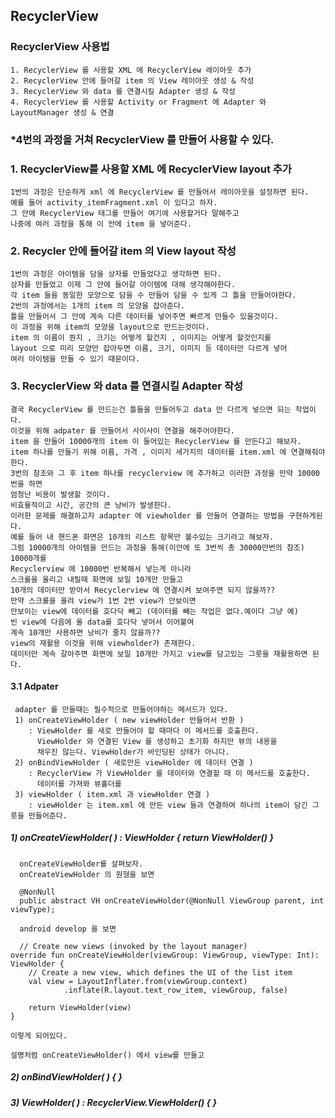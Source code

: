 ## RecyclerView
### RecyclerView 사용법 
    1. RecyclerView 를 사용할 XML 에 RecyclerView 레이아웃 추가
    2. RecyclerView 안에 들어갈 item 의 View 레이아웃 생성 & 작성
    3. RecyclerView 와 data 를 연결시킬 Adapter 생성 & 작성
    4. RecyclerView 를 사용할 Activity or Fragment 에 Adapter 와 LayoutManager 생성 & 연결

### *4번의 과정을 거쳐 RecyclerView 를 만들어 사용할 수 있다.

### 1. RecyclerView를 사용할 XML 에 RecyclerView layout 추가
    1번의 과정은 단순하게 xml 에 RecyclerView 를 만들어서 레이아웃을 설정하면 된다.
    예를 들어 activity_itemFragment.xml 이 있다고 하자. 
    그 안에 RecyclerView 태그를 만들어 여기에 사용할거다 말해주고
    나중에 여러 과정을 통해 이 안에 item 을 넣어준다.

### 2. Recycler 안에 들어갈 item 의 View layout 작성
    1번의 과정은 아이템을 담을 상자를 만들었다고 생각하면 된다.
    상자를 만들었고 이제 그 안에 들어갈 아이템에 대해 생각해야한다.
    각 item 들을 동일한 모양으로 담을 수 만들어 담을 수 있게 그 틀을 만들어야한다.
    2번의 과정에서는 1개의 item 의 모양을 잡아준다.
    틀을 만들어서 그 안에 계속 다른 데이터를 넣어주면 빠르게 만들수 있을것이다.
    이 과정을 위해 item의 모양을 layout으로 만드는것이다.
    item 의 이름이 뭔지 , 크기는 어떻게 할건지 , 이미지는 어떻게 할것인지를 
    layout 으로 미리 모양만 잡아두면 이름, 크기, 이미지 등 데이터만 다르게 넣어 
    여러 아이템을 만들 수 있기 때문이다.

### 3. RecyclerView 와 data 를 연결시킬 Adapter 작성
    결국 RecyclerView 를 만드는건 틀들을 만들어두고 data 만 다르게 넣으면 되는 작업이다.
    이것을 위해 adpater 를 만들어서 사이사이 연결을 해주어야한다. 
    item 을 만들어 10000개의 item 이 들어있는 RecyclerView 를 만든다고 해보자.
    item 하나를 만들기 위해 이름, 가격 , 이미지 세가지의 데이터를 item.xml 에 연결해줘야한다.
    3번의 참조와 그 후 item 하나를 recyclerview 에 추가하고 이러한 과정을 만약 10000번을 하면 
    엄청난 비용이 발생할 것이다. 
    비효율적이고 시간, 공간의 큰 낭비가 발생한다.
    이러한 문제를 해결하고자 adapter 에 viewholder 를 만들어 연결하는 방법을 구현하게된다.
    예를 들어 내 핸드폰 화면은 10개의 리스트 항목만 볼수있는 크기라고 해보자.
    그럼 10000개의 아이템을 만드는 과정을 통해(이안에 또 3번씩 총 30000만번의 참조) 10000개를 
    Recyclerview 에 10000번 반복해서 넣는게 아니라
    스크롤을 올리고 내릴때 화면에 보일 10개만 만들고 
    10개의 데이터만 받아서 Recyclerview 에 연결시켜 보여주면 되지 않을까??
    만약 스크롤을 올려 view가 1번 2번 view가 안보이면 
    안보이는 view에 데이터를 호다닥 빼고 (데이터를 빼는 작업은 없다.예이다 그냥 예)
    빈 view에 다음에 올 data를 호다닥 넣어서 이어붙여 
    계속 10개만 사용하면 낭비가 줄지 않을까??
    view의 재활용 이것을 위해 viewholder가 존재한다.
    데이터만 계속 갈아주면 화면에 보일 10개만 가지고 view를 담고있는 그릇을 재활용하면 된다.
    
#### 3.1 Adpater
     adapter 를 만들때는 필수적으로 만들어야하는 메서드가 있다.
     1) onCreateViewHolder ( new viewHolder 만들어서 반환 )
        : ViewHolder 를 새로 만들어야 할 때마다 이 메서드를 호출한다.
          ViewHolder 와 연결된 View 를 생성하고 초기화 하지만 뷰의 내용을
          채우진 않는다. ViewHolder가 바인딩된 상태가 아니다.
     2) onBindViewHolder ( 새로만든 viewHolder 에 데이터 연결 )
        : RecyclerView 가 ViewHolder 를 데이터와 연결할 때 이 메서드를 호출한다.
          데이터를 가져와 뷰홀더를 
     3) viewHolder ( item.xml 과 viewHolder 연결 )
        : viewHolder 는 item.xml 에 만든 view 들과 연결하여 하나의 item이 담긴 그릇을 만들어준다.
       
  ##### 1) onCreateViewHolder( ) : ViewHolder { return ViewHolder() }
      onCreateViewHolder를 살펴보자.
      onCreateViewHolder 의 원형을 보면 
      
      @NonNull
      public abstract VH onCreateViewHolder(@NonNull ViewGroup parent, int viewType);
      
      android develop 을 보면
      
      // Create new views (invoked by the layout manager)
    override fun onCreateViewHolder(viewGroup: ViewGroup, viewType: Int): ViewHolder {
        // Create a new view, which defines the UI of the list item
        val view = LayoutInflater.from(viewGroup.context)
                .inflate(R.layout.text_row_item, viewGroup, false)

        return ViewHolder(view)
    }
    
    이렇게 되어있다. 
    
    설명처럼 onCreateViewHolder() 에서 view를 만들고 
  ##### 2) onBindViewHolder( ) { }
  ##### 3) ViewHolder( ) : RecyclerView.ViewHolder() { }
  
    
    
    
    
    
    
    
    
    
    
    
    
    
    
    
